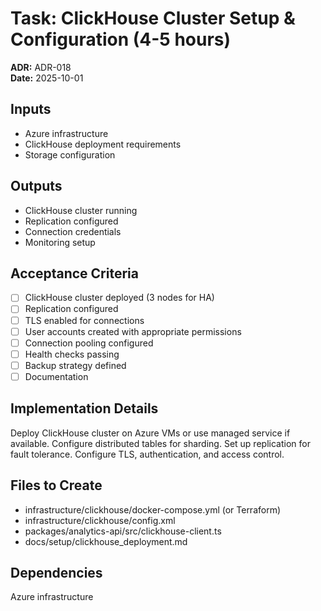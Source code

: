 # Task: ClickHouse Cluster Setup & Configuration (4-5 hours)
**ADR:** ADR-018  
**Date:** 2025-10-01

## Inputs
- Azure infrastructure
- ClickHouse deployment requirements
- Storage configuration

## Outputs
- ClickHouse cluster running
- Replication configured
- Connection credentials
- Monitoring setup

## Acceptance Criteria
- [ ] ClickHouse cluster deployed (3 nodes for HA)
- [ ] Replication configured
- [ ] TLS enabled for connections
- [ ] User accounts created with appropriate permissions
- [ ] Connection pooling configured
- [ ] Health checks passing
- [ ] Backup strategy defined
- [ ] Documentation

## Implementation Details
Deploy ClickHouse cluster on Azure VMs or use managed service if available. Configure distributed tables for sharding. Set up replication for fault tolerance. Configure TLS, authentication, and access control.

## Files to Create
- infrastructure/clickhouse/docker-compose.yml (or Terraform)
- infrastructure/clickhouse/config.xml
- packages/analytics-api/src/clickhouse-client.ts
- docs/setup/clickhouse_deployment.md

## Dependencies
Azure infrastructure